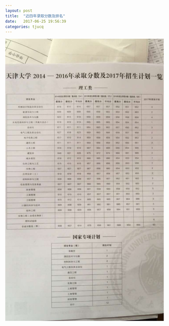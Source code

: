 ```yaml
---
layout: post
title:  "近四年录取分数及排名"
date:   2017-06-25 19:56:39
categories: tjucq
---
```


![my alternate text](/assets/rank.jpg)